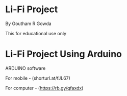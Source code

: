 # Li-Fi Project
By Goutham R Gowda    

This for educational use only
# Li-Fi Project Using Arduino 
ARDUINO software   

For mobile - (shorturl.at/fJL67)        

For computer - (https://rb.gy/qfaxdx)
